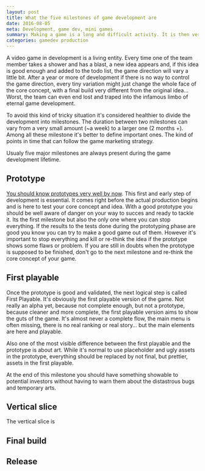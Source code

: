 ```yaml
---
layout: post
title: What the five milestones of game development are
date: 2016-08-05
meta: Development, game dev, mini games
summary: Making a game is a long and difficult activity. It is then very important to well prepare the work even before starting. Knowing how to use the five major milestones of game development helps to keep track of the progress and always be prepared for what comes next.
categories: gamedev production
---
```


A video game in development is a living entity. Every time one of the team member takes a shower and has a blast, a new idea appears and, if this idea is good enough and added to the todo list, the game direction will vary a little bit. After a year or more of development if there is no way to control the game direction, every tiny variation might just change the whole face of the core concept, with a final build very different from the original idea… Worst, the team can even end lost and traped into the infamous limbo of eternal game development.

To avoid this kind of tricky situation it's considered healthier to divide the development into milestones. The duration between two milestones can vary from a very small amount (~a week) to a larger one (2 months +). Among all these milestone it's better to define important ones. The kind of points in time that can follow the game marketing strategy. 

Usualy five major milestones are always present during the game development lifetime.

## Prototype
[You should know prototypes very well by now](/blog/what-is-a-prototype). This first and early step of development is essential.
It comes right before the actual production begins and is here to test your core concept and idea. With a good prototype you should be well aware of danger on your way to succes and ready to tackle it. Its the first milestone but also the only one where you can stop everything. If the results to the tests done during the prototyping phase are good you know you can try to make a good game out of them. However it's important to stop everything and kill or re-think the idea if the prototype shows some flaws or problem. If you are still in doubts when the prototype is supposed to be finished, don't go to the next milestone and re-think the core concept of your game. 

## First playable
Once the prototype is good and validated, the next logical step is called First Playable. It's obviously the first playable version of the game. Not really an alpha yet, because not complete enough, but not a prototype, because cleaner and more complete, the first playable version aims to show the guts of the game. It's almost never a complete flow, the main menu is often missing, there is no real ranking or real story… but the main elements are here and playable. 

Also one of the most visible difference between the first playable and the prototype is about art. While it's normal to use placeholder and ugly assets in the prototype, everything should be replaced by not final, but prettier, assets in the first playable.

At the end of this milestone you should have something showable to potential investors without having to warn them about the distastrous bugs and temporary arts.

## Vertical slice

The vertical slice is 

## Final build

## Release
